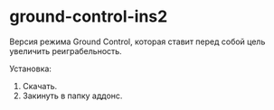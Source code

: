 # ground-control-ins2
Версия режима Ground Control, которая ставит перед собой цель увеличить реиграбельность.

Установка:
1) Скачать.
2) Закинуть в папку аддонс.

